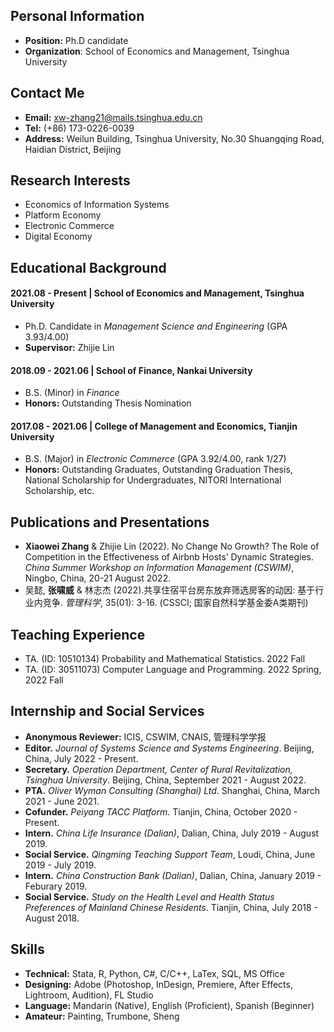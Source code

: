 ## Personal Information
- **Position:** Ph.D candidate
- **Organization**: School of Economics and Management, Tsinghua University

## Contact Me
- **Email:** xw-zhang21@mails.tsinghua.edu.cn
- **Tel:** (+86) 173-0226-0039
- **Address:** Weilun Building, Tsinghua University, No.30 Shuangqing Road, Haidian District, Beijing

## Research Interests
- Economics of Information Systems
- Platform Economy
- Electronic Commerce
- Digital Economy

## Educational Background
#### 2021.08 - Present | School of Economics and Management, Tsinghua University
- Ph.D. Candidate in *Management Science and Engineering* (GPA 3.93/4.00)
- **Supervisor:** Zhijie Lin

#### 2018.09 - 2021.06 | School of Finance, Nankai University
- B.S. (Minor) in *Finance*
- **Honors:** Outstanding Thesis Nomination

#### 2017.08 - 2021.06 | College of Management and Economics, Tianjin University
- B.S. (Major) in *Electronic Commerce* (GPA 3.92/4.00, rank 1/27)
- **Honors:** Outstanding Graduates, Outstanding Graduation Thesis, National Scholarship for Undergraduates, NITORI International Scholarship, etc.

## Publications and Presentations
- **Xiaowei Zhang** & Zhijie Lin (2022). No Change No Growth? The Role of Competition in the Effectiveness of Airbnb Hosts’ Dynamic Strategies. *China Summer Workshop on
Information Management (CSWIM)*, Ningbo, China, 20-21 August 2022.
- 吴懿, **张啸威** & 林志杰 (2022).共享住宿平台房东放弃筛选房客的动因: 基于行业内竞争. *管理科学*, 35(01): 3-16. (CSSCI; 国家自然科学基金委A类期刊)

## Teaching Experience
- TA. (ID: 10510134) Probability and Mathematical Statistics. 2022 Fall
- TA. (ID: 30511073) Computer Language and Programming. 2022 Spring, 2022 Fall

## Internship and Social Services
- **Anonymous Reviewer:** ICIS, CSWIM, CNAIS, 管理科学学报
- **Editor.** *Journal of Systems Science and Systems Engineering*. Beijing, China, July 2022 - Present.
- **Secretary.** *Operation Department, Center of Rural Revitalization, Tsinghua University*. Beijing, China, September 2021 - August 2022.
- **PTA.** *Oliver Wyman Consulting (Shanghai) Ltd*. Shanghai, China, March 2021 - June 2021.
- **Cofunder.** *Peiyang TACC Platform*. Tianjin, China, October 2020 - Present.
- **Intern.** *China Life Insurance (Dalian)*, Dalian, China, July 2019 - August 2019.
- **Social Service.** *Qingming Teaching Support Team*, Loudi, China, June 2019 - July 2019.
- **Intern.** *China Construction Bank (Dalian)*, Dalian, China, January 2019 - Feburary 2019.
- **Social Service.** *Study on the Health Level and Health Status Preferences of Mainland Chinese Residents*. Tianjin, China, July 2018 - August 2018.

## Skills
- **Technical:** Stata, R, Python, C#, C/C++, LaTex, SQL, MS Office
- **Designing:** Adobe (Photoshop, InDesign, Premiere, After Effects, Lightroom, Audition), FL Studio
- **Language:** Mandarin (Native), English (Proficient), Spanish (Beginner)
- **Amateur:** Painting, Trumbone, Sheng

